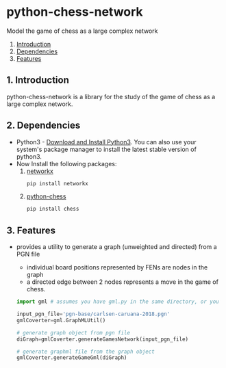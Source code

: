 # python-chess-network
Model the game of chess as a large complex network

1. [Introduction](#introduction)
2. [Dependencies](#dependencies)
3. [Features](#features)

## 1. Introduction<a name="introduction"/>
python-chess-network is a library for the study of the game of chess as a large complex network.

## 2. Dependencies<a name="dependencies"/>

* Python3 - [Download and Install Python3](https://www.python.org/downloads/). You can also use your system's package manager to install the latest stable version of python3.
* Now Install the following packages:</br>
    1. [networkx](https://github.com/networkx/networkx)
        ```bash
        pip install networkx
        ```
    2. [python-chess](https://github.com/niklasf/python-chess)
        ```bash
        pip install chess
        ```

## 3. Features<a name="features"/>

* provides a utility to generate a graph (unweighted and directed) from a PGN file
  - individual board positions represented by FENs are nodes in the graph
  - a directed edge between 2 nodes represents a move in the game of chess.
  ```python
  import gml # assumes you have gml.py in the same directory, or you know how to handle python modules.

  input_pgn_file='pgn-base/carlsen-caruana-2018.pgn'
  gmlCoverter=gml.GraphMLUtil()

  # generate graph object from pgn file
  diGraph=gmlCoverter.generateGamesNetwork(input_pgn_file)

  # generate graphml file from the graph object
  gmlCoverter.generateGameGml(diGraph)
  ```

